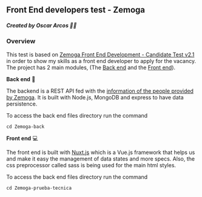 ## Front End developers test - Zemoga
##### Created by Oscar Arcos 👨‍💻

### Overview
This test is based on [Zemoga Front End Development - Candidate Test v2.1](https://github.com/zemoga/ui-test "Zemoga Front End Development - Candidate Test v2.1") in order to show my skills as a front end developer to apply for the vacancy. The project has 2 main modules, (The [Back end](https://github.com/OscarArcos/ZemogaFrontTest/tree/master/Zemoga-back "Back end") and the [Front end](https://github.com/OscarArcos/ZemogaFrontTest/tree/master/Zemoga-prueba-tecnica "Front end")).

**Back end** 🚀

The backend is a REST API fed with the [information of the people provided by Zemoga](https://github.com/zemoga/ui-test/blob/master/assets/data.json "information of the people provided by Zemoga"). It is built with Node.js, MongoDB and express to have data persistence.

To access the back end files directory run the command

`cd Zemoga-back`

**Front end** 💻

The front end is built with [Nuxt.js](https://nuxtjs.org/ "Nuxt.js") which is a Vue.js framework that helps us and make it easy the management of data states and more specs. Also, the css preprocessor called sass is being used for the main html styles.

To access the back end files directory run the command

`cd Zemoga-prueba-tecnica`